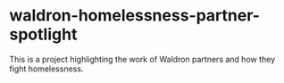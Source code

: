 # waldron-homelessness-partner-spotlight

This is a project highlighting the work of Waldron partners and how they fight homelessness.
